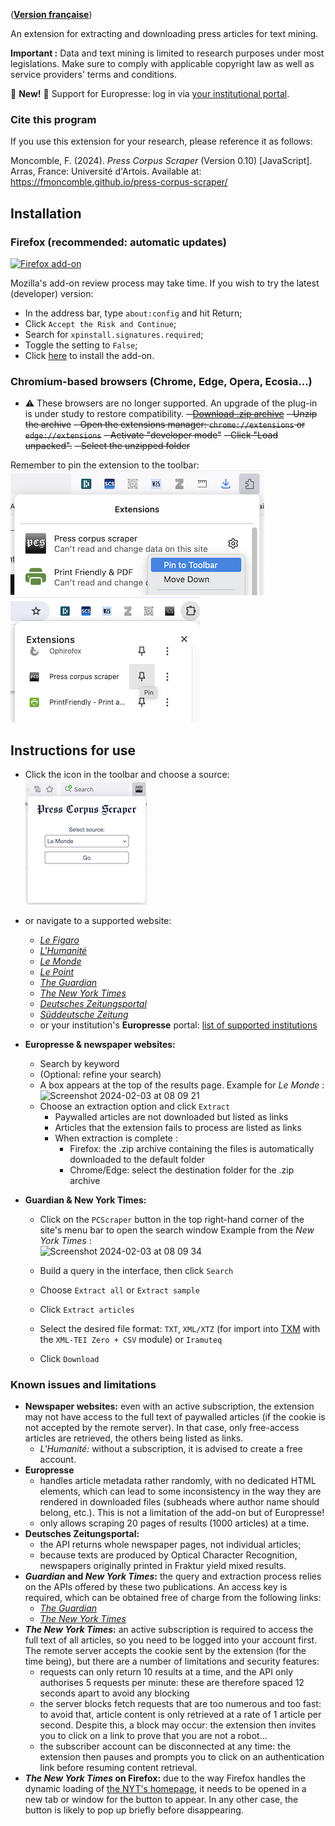 ([**Version française**](https://fmoncomble.github.io/press-corpus-scraper))

An extension for extracting and downloading press articles for text mining.
  
**Important :** Data and text mining is limited to research purposes under most legislations. Make sure to comply with applicable copyright law as well as service providers' terms and conditions.  
    
🚨 **New!** 🚨 Support for Europresse: log in via [your institutional portal](europresse-list.md).

### Cite this program

If you use this extension for your research, please reference it as follows:

Moncomble, F. (2024). _Press Corpus Scraper_ (Version 0.10) [JavaScript]. Arras, France: Université d'Artois. Available at: https://fmoncomble.github.io/press-corpus-scraper/

## Installation

### Firefox (recommended: automatic updates)

[![Firefox add-on](https://github.com/fmoncomble/Figaro_extractor/assets/59739627/e4df008e-1aac-46be-a216-e6304a65ba97)](https://github.com/fmoncomble/press-corpus-scraper/releases/latest/download/pcs.xpi)
  
Mozilla's add-on review process may take time. If you wish to try the latest (developer) version:
-   In the address bar, type `about:config` and hit Return;
-   Click `Accept the Risk and Continue`;
-   Search for `xpinstall.signatures.required`;
-   Toggle the setting to `False`;
-   Click [here](https://github.com/fmoncomble/press-corpus-scraper/releases/latest/download/pcs_beta.xpi) to install the add-on.

### Chromium-based browsers (Chrome, Edge, Opera, Ecosia...)
-   ⚠️ These browsers are no longer supported. An upgrade of the plug-in is under study to restore compatibility.
~~-   [Download .zip archive](https://github.com/fmoncomble/press-corpus-scraper/releases/latest/download/pcs.zip)~~
~~-   Unzip the archive~~
~~-   Open the extensions manager: `chrome://extensions` or `edge://extensions`~~
    ~~-   Activate "developer mode"~~
    ~~-   Click "Load unpacked".~~
    ~~-   Select the unzipped folder~~

Remember to pin the extension to the toolbar:  
<img src="images/pin-firefox.png" style="display: inline" max-width="50%"/><img src="images/pin-chrome.png" style="display: inline" max-width="50%"/>

## Instructions for use

-   Click the icon in the toolbar and choose a source:
    <img src="images/pcs-popup.png"/>
-   or navigate to a supported website:
    -   [_Le Figaro_](https://recherche.lefigaro.fr/)
    -   [_L'Humanité_](https://www.humanite.fr/)
    -   [_Le Monde_](https://www.lemonde.fr/recherche/)
    -   [_Le Point_](https://www.lepoint.fr/recherche/index.php)
    -   [_The Guardian_](https://www.theguardian.com/)
    -   [_The New York Times_](https://www.nytimes.com/)
    -   [_Deutsches Zeitungsportal_](https://www.deutsche-digitale-bibliothek.de/newspaper)
    -   [_Süddeutsche Zeitung_](https://www.sueddeutsche.de/)
    -   or your institution's **Europresse** portal: [list of supported institutions](europresse-list.md)
-   **Europresse & newspaper websites:**
    -   Search by keyword
    -   (Optional: refine your search)
    -   A box appears at the top of the results page. Example for _Le Monde_ :  
        <img width="704" alt="Screenshot 2024-02-03 at 08 09 21" src="https://github.com/fmoncomble/press-corpus-scraper/assets/59739627/07b0a58a-1730-4652-9eff-f2d010a0a9ec">
    -   Choose an extraction option and click `Extract`
        -   Paywalled articles are not downloaded but listed as links
        -   Articles that the extension fails to process are listed as links
        -   When extraction is complete :
            -   Firefox: the .zip archive containing the files is automatically downloaded to the default folder
            -   Chrome/Edge: select the destination folder for the .zip archive
-   **Guardian & New York Times:**

    -   Click on the `PCScraper` button in the top right-hand corner of the site's menu bar to open the search window
        Example from the _New York Times_ :  
        <img width="268" alt="Screenshot 2024-02-03 at 08 09 34" src="https://github.com/fmoncomble/press-corpus-scraper/assets/59739627/9c2a975d-6933-4489-970e-6d34bc1015c0">

    -   Build a query in the interface, then click `Search`
    -   Choose `Extract all` or `Extract sample`
    -   Click `Extract articles`
    -   Select the desired file format: `TXT`, `XML/XTZ` (for import into [TXM](https://txm.gitpages.huma-num.fr/textometrie/) with the `XML-TEI Zero + CSV` module) or `Iramuteq`
    -   Click `Download`

### Known issues and limitations

-   **Newspaper websites:** even with an active subscription, the extension may not have access to the full text of paywalled articles (if the cookie is not accepted by the remote server). In that case, only free-access articles are retrieved, the others being listed as links.
    -   _L'Humanité:_ without a subscription, it is advised to create a free account.
-   **Europresse**
    -   handles article metadata rather randomly, with no dedicated HTML elements, which can lead to some inconsistency in the way they are rendered in downloaded files (subheads where author name should belong, etc.). This is not a limitation of the add-on but of Europresse!
    -   only allows scraping 20 pages of results (1000 articles) at a time.
-   **Deutsches Zeitungsportal:**
    -   the API returns whole newspaper pages, not individual articles;
    -   because texts are produced by Optical Character Recognition, newspapers originally printed in Fraktur yield mixed results.
-   **_Guardian_ and _New York Times_:** the query and extraction process relies on the APIs offered by these two publications. An access key is required, which can be obtained free of charge from the following links:
    -   [_The Guardian_](https://bonobo.capi.gutools.co.uk/register/developer)
    -   [_The New York Times_](https://developer.nytimes.com/get-started)
-   **_The New York Times_:** an active subscription is required to access the full text of all articles, so you need to be logged into your account first. The remote server accepts the cookie sent by the extension (for the time being), but there are a number of limitations and security features:
    -   requests can only return 10 results at a time, and the API only authorises 5 requests per minute: these are therefore spaced 12 seconds apart to avoid any blocking
    -   the server blocks fetch requests that are too numerous and too fast: to avoid that, article content is only retrieved at a rate of 1 article per second. Despite this, a block may occur: the extension then invites you to click on a link to prove that you are not a robot...
    -   the subscriber account can be disconnected at any time: the extension then pauses and prompts you to click on an authentication link before resuming content retrieval.
-   **_The New York Times_ on Firefox:** due to the way Firefox handles the dynamic loading of [the NYT's homepage](https://www.nytimes.com), it needs to be opened in a new tab or window for the button to appear. In any other case, the button is likely to pop up briefly before disappearing.
